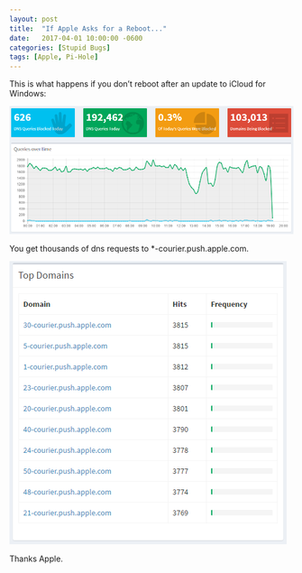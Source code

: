 ```yaml
---
layout: post
title:  "If Apple Asks for a Reboot..."
date:   2017-04-01 10:00:00 -0600
categories: [Stupid Bugs]
tags: [Apple, Pi-Hole]
---
```


This is what happens if you don’t reboot after an update to iCloud for Windows:

![apple_dns_requests.PNG](/assets/2017/04/apple_dns_requests.png)

You get thousands of dns requests to *-courier.push.apple.com.

![apple_dns_requests2.PNG](/assets/2017/04/apple_dns_requests2.png)

Thanks Apple.
